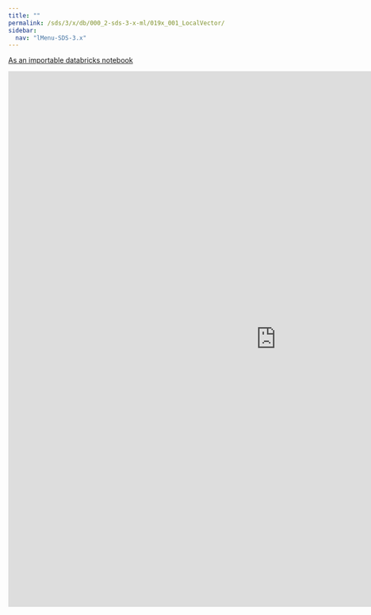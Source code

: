```yaml
---
title: ""
permalink: /sds/3/x/db/000_2-sds-3-x-ml/019x_001_LocalVector/
sidebar:
  nav: "lMenu-SDS-3.x"
---
```


[As an importable databricks notebook](https://lamastex.github.io/scalable-data-science/sds/3/x/db/000_2-sds-3-x-ml/019x_001_LocalVector.html)

<iframe src="https://lamastex.github.io/scalable-data-science/sds/3/x/db/000_2-sds-3-x-ml/019x_001_LocalVector.html" width="1080" height="1080" frameborder="0"></iframe>
